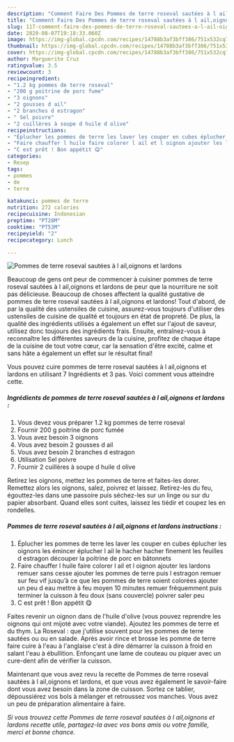 ```yaml
---
description: "Comment Faire Des Pommes de terre roseval sautées à l ail,oignons et lardons"
title: "Comment Faire Des Pommes de terre roseval sautées à l ail,oignons et lardons"
slug: 117-comment-faire-des-pommes-de-terre-roseval-sautees-a-l-ail-oignons-et-lardons
date: 2020-08-07T19:18:33.060Z
image: https://img-global.cpcdn.com/recipes/14788b3af3bff386/751x532cq70/pommes-de-terre-roseval-sautees-a-l-ailoignons-et-lardons-photo-principale-de-la-recette.jpg
thumbnail: https://img-global.cpcdn.com/recipes/14788b3af3bff386/751x532cq70/pommes-de-terre-roseval-sautees-a-l-ailoignons-et-lardons-photo-principale-de-la-recette.jpg
cover: https://img-global.cpcdn.com/recipes/14788b3af3bff386/751x532cq70/pommes-de-terre-roseval-sautees-a-l-ailoignons-et-lardons-photo-principale-de-la-recette.jpg
author: Marguerite Cruz
ratingvalue: 3.5
reviewcount: 3
recipeingredient:
- "1.2 kg pommes de terre roseval"
- "200 g poitrine de porc fume"
- "3 oignons"
- "2 gousses d ail"
- "2 branches d estragon"
- " Sel poivre"
- "2 cuillères à soupe d huile d olive"
recipeinstructions:
- "Éplucher les pommes de terre les laver les couper en cubes éplucher les oignons les émincer éplucher l ail le hacher hacher finement les feuilles d estragon découper la poitrine de porc en bâtonnets"
- "Faire chauffer l huile faire colorer l ail et l oignon ajouter les lardons remuer sans cesse ajouter les pommes de terre puis l estragon remuer sur feu vif jusqu’à ce que les pommes de terre soient colorées ajouter un peu d eau mettre à feu moyen 10 minutes remuer fréquemment puis terminer la cuisson à feu doux (sans couvercle) poivrer saler peu"
- "C est prêt ! Bon appétit 😋"
categories:
- Resep
tags:
- pommes
- de
- terre

katakunci: pommes de terre 
nutrition: 272 calories
recipecuisine: Indonesian
preptime: "PT28M"
cooktime: "PT53M"
recipeyield: "2"
recipecategory: Lunch

---
```



![Pommes de terre roseval sautées à l ail,oignons et lardons](https://img-global.cpcdn.com/recipes/14788b3af3bff386/751x532cq70/pommes-de-terre-roseval-sautees-a-l-ailoignons-et-lardons-photo-principale-de-la-recette.jpg)

Beaucoup de gens ont peur de commencer à cuisiner pommes de terre roseval sautées à l ail,oignons et lardons de peur que la nourriture ne soit pas délicieuse. Beaucoup de choses affectent la qualité gustative de pommes de terre roseval sautées à l ail,oignons et lardons! Tout d'abord, de par la qualité des ustensiles de cuisine, assurez-vous toujours d'utiliser des ustensiles de cuisine de qualité et toujours en état de propreté. De plus, la qualité des ingrédients utilisés a également un effet sur l'ajout de saveur, utilisez donc toujours des ingrédients frais. Ensuite, entraînez-vous à reconnaître les différentes saveurs de la cuisine, profitez de chaque étape de la cuisine de tout votre cœur, car la sensation d'être excité, calme et sans hâte a également un effet sur le résultat final!

<!--inarticleads1-->

Vous pouvez cuire pommes de terre roseval sautées à l ail,oignons et lardons en utilisant 7 Ingrédients et 3 pas. Voici comment vous atteindre cette.

##### Ingrédients de pommes de terre roseval sautées à l ail,oignons et lardons :

1. Vous devez vous préparer 1.2 kg pommes de terre roseval
1. Fournir 200 g poitrine de porc fumée
1. Vous avez besoin 3 oignons
1. Vous avez besoin 2 gousses d ail
1. Vous avez besoin 2 branches d estragon
1. Utilisation  Sel poivre
1. Fournir 2 cuillères à soupe d huile d olive


Retirez les oignons, mettez les pommes de terre et faites-les dorer. Remettez alors les oignons, salez, poivrez et laissez. Retirez-les du feu, égouttez-les dans une passoire puis séchez-les sur un linge ou sur du papier absorbant. Quand elles sont cuites, laissez les tiédir et coupez les en rondelles. 

<!--inarticleads2-->

##### Pommes de terre roseval sautées à l ail,oignons et lardons instructions :

1. Éplucher les pommes de terre les laver les couper en cubes éplucher les oignons les émincer éplucher l ail le hacher hacher finement les feuilles d estragon découper la poitrine de porc en bâtonnets
1. Faire chauffer l huile faire colorer l ail et l oignon ajouter les lardons remuer sans cesse ajouter les pommes de terre puis l estragon remuer sur feu vif jusqu’à ce que les pommes de terre soient colorées ajouter un peu d eau mettre à feu moyen 10 minutes remuer fréquemment puis terminer la cuisson à feu doux (sans couvercle) poivrer saler peu
1. C est prêt ! Bon appétit 😋


Faites revenir un oignon dans de l&#39;huile d&#39;olive (vous pouvez reprendre les oignons qui ont mijoté avec votre viande). Ajoutez les pommes de terre et du thym. La Roseval : que j&#39;utilise souvent pour les pommes de terre sautées ou ou en salade. Après avoir rince et brosse les pomme de terre faire cuire à l&#39;eau à l&#39;anglaise c&#39;est à dire démarrer la cuisson à froid en salant l&#39;eau à ébullition. Enfonçant une lame de couteau ou piquer avec un cure-dent afin de vérifier la cuisson. 

<!--inarticleads1-->

<p>
Maintenant que vous avez revu la recette de Pommes de terre roseval sautées à l ail,oignons et lardons, et que vous avez également le savoir-faire dont vous avez besoin dans la zone de cuisson. Sortez ce tablier, dépoussiérez vos bols à mélanger et retroussez vos manches. Vous avez un peu de préparation alimentaire à faire.
</p>

<p>
<i>Si vous trouvez cette Pommes de terre roseval sautées à l ail,oignons et lardons recette utile, partagez-la avec vos bons amis ou votre famille, merci et bonne chance.</i>
</p>
